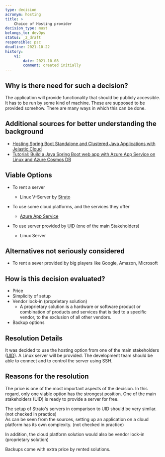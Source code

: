```yaml
---
type: decision
acronym: hosting
title: >
    Choice of Hosting provider
decision_type: must
belongs_to: devOps
status: _2_draft
responsible: psc
deadline: 2021-10-22
history:
    v1:
        date: 2021-10-08
        comment: created initially    
---
```


## Why is there need for such a decision?

The application will provide functionality that should be publicly accessible.
It has to be run by some kind of machine.
These are supposed to be provided somehow.
There are many ways in which this can be done.

## Additional sources for better understanding the background
* [Hosting Spring Boot Standalone and Clustered Java Applications with Jelastic Cloud](https://jelastic.com/blog/hosting-spring-boot-java-applications/)
* [Tutorial: Build a Java Spring Boot web app with Azure App Service on Linux and Azure Cosmos DB](https://docs.microsoft.com/en-us/azure/app-service/tutorial-java-spring-cosmosdb)

## Viable Options

* To rent a server
    * Linux V-Server by [Strato](https://www.strato.de/server/linux-vserver/)
    

* To use some cloud platforms, and the services they offer 
    * [Azure App Service](https://docs.microsoft.com/en-us/azure/app-service/overview-hosting-plans)

    
* To use server provided by [UID](https://www.uid.com) (one of the main Stakeholders)
    * Linux Server


## Alternatives not seriously considered

* To rent a sever provided by big players like Google, Amazon, Microsoft

## How is this decision evaluated?

* Price
* Simplicity of setup
* Vendor lock-in (proprietary solution)
    * A proprietary solution is a hardware or software product or combination of products and services that is tied to a specific vendor, to the exclusion of all other vendors.
* Backup options
 
## Resolution Details

It was decided to use the hosting option from one of the main stakeholders ([UID](https://www.uid.com)).
A Linux server will be provided. The development team should be able to connect and to control the server using SSH.

## Reasons for the resolution

The price is one of the most important aspects of the decision.
In this regard, only one viable option has the strongest position.
One of the main stakeholders (UID) is ready to provide a server for free.

The setup of Strato's servers in comparison to UID should be very similar. (not checked in practice)\
As can be seen from the sources, setting up an application on a cloud platform has its own complexity. (not checked in practice)

In addition, the cloud platform solution would also be vendor lock-in (proprietary solution)

Backups come with extra price by rented solutions.
